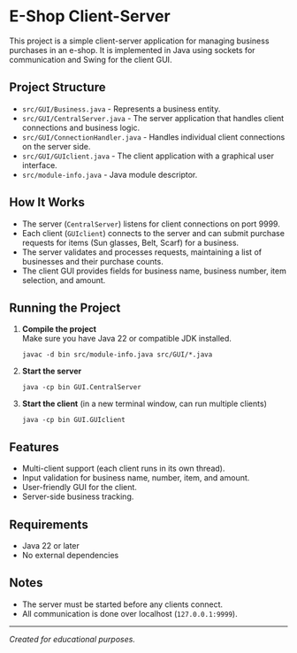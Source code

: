 # E-Shop Client-Server

This project is a simple client-server application for managing business purchases in an e-shop. It is implemented in Java using sockets for communication and Swing for the client GUI.

## Project Structure

- `src/GUI/Business.java` - Represents a business entity.
- `src/GUI/CentralServer.java` - The server application that handles client connections and business logic.
- `src/GUI/ConnectionHandler.java` - Handles individual client connections on the server side.
- `src/GUI/GUIclient.java` - The client application with a graphical user interface.
- `src/module-info.java` - Java module descriptor.

## How It Works

- The server (`CentralServer`) listens for client connections on port 9999.
- Each client (`GUIclient`) connects to the server and can submit purchase requests for items (Sun glasses, Belt, Scarf) for a business.
- The server validates and processes requests, maintaining a list of businesses and their purchase counts.
- The client GUI provides fields for business name, business number, item selection, and amount.

## Running the Project

1. **Compile the project**  
   Make sure you have Java 22 or compatible JDK installed.
   ```
   javac -d bin src/module-info.java src/GUI/*.java
   ```

2. **Start the server**  
   ```
   java -cp bin GUI.CentralServer
   ```

3. **Start the client** (in a new terminal window, can run multiple clients)
   ```
   java -cp bin GUI.GUIclient
   ```

## Features

- Multi-client support (each client runs in its own thread).
- Input validation for business name, number, item, and amount.
- User-friendly GUI for the client.
- Server-side business tracking.

## Requirements

- Java 22 or later
- No external dependencies

## Notes

- The server must be started before any clients connect.
- All communication is done over localhost (`127.0.0.1:9999`).

---

*Created for educational purposes.*